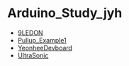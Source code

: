 # Arduino_Study_jyh
- [9LEDON](9LEDON.md)
- [Pullup_Example1](pullup_example1.md)
- [YeonheeDevboard](YeonheeDevboard.md)
- [UltraSonic](UltraSonic.md)
